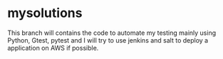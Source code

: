 mysolutions
===========

This branch will contains the code to automate my testing mainly using Python,
     Gtest, pytest and I will try to use jenkins and salt to deploy a
     application on AWS if possible.

